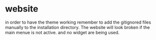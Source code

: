 # website

in order to have the theme working remember to add the gitignored files manually to the installation directory. 
The website will look broken if the main menue is not active. 
and no widget are being used. 

